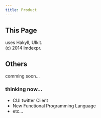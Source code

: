 ```yaml
---
title: Product
---
```

## This Page
uses Hakyll, UIkit.  
(c) 2014 lmdexpr.

## Others
comming soon...

### thinking now...
* CUI twitter Client
* New Functional Programming Language
* etc...
